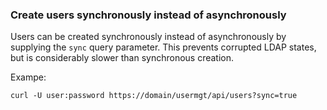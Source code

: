 ### Create users synchronously instead of asynchronously
Users can be created synchronously instead of asynchronously by supplying the `sync` query parameter. This prevents corrupted LDAP states, but is considerably slower than synchronous creation.

Exampe:

`curl -U user:password https://domain/usermgt/api/users?sync=true` 
